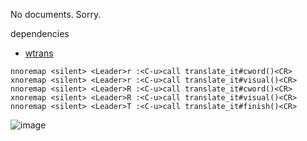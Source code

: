 
No documents. Sorry.


dependencies
  - [wtrans](https://github.com/thinca/wtrans)

```vim
nnoremap <silent> <Leader>r :<C-u>call translate_it#cword()<CR>
xnoremap <silent> <Leader>r :<C-u>call translate_it#visual()<CR>
nnoremap <silent> <Leader>R :<C-u>call translate_it#cword()<CR>
xnoremap <silent> <Leader>R :<C-u>call translate_it#visual()<CR>
nnoremap <silent> <Leader>T :<C-u>call translate_it#finish()<CR>
```

![image](https://user-images.githubusercontent.com/29811106/73903603-df06ef00-48dc-11ea-914f-5587d7a24398.png)

